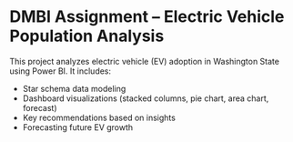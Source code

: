 # DMBI Assignment – Electric Vehicle Population Analysis

This project analyzes electric vehicle (EV) adoption in Washington State using Power BI. It includes:
- Star schema data modeling
- Dashboard visualizations (stacked columns, pie chart, area chart, forecast)
- Key recommendations based on insights
- Forecasting future EV growth


